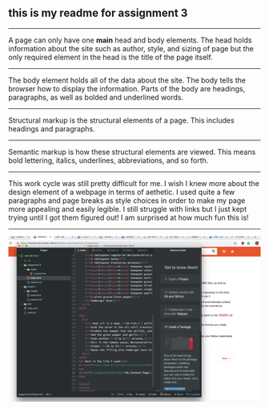 ## this is my readme for assignment 3

---
A page can only have one <b>main</b> head and body elements.
The head holds information about the site such as author, style, and sizing of page but the only required element in the head is the title of the page itself.

---

The body element holds all of the data about the site. The body tells the browser how to display the information. Parts of the body are headings, paragraphs, as well as bolded and underlined words.

---

Structural markup is the structural elements of a page. This includes headings and paragraphs.

---

Semantic markup is how these structural elements are viewed. This means bold lettering, italics, underlines, abbreviations, and so forth.

---
This work cycle was still pretty difficult for me. I wish I knew more about the design element of a webpage in terms of aethetic. I used quite a few paragraphs and page breaks as style choices in order to make my page more appealing and easily legible. I still struggle with links but I just kept trying until I got them figured out! I am surprised at how much fun this is!

---

![Image of my workspace](./images/screenshot.png)
